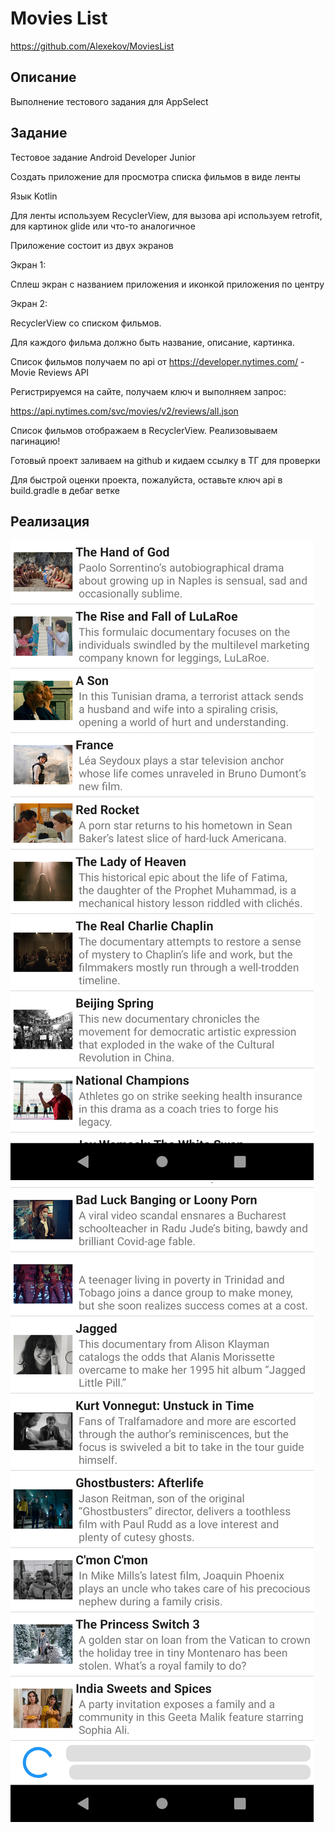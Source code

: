 # Movies List

https://github.com/Alexekov/MoviesList

## Описание

Выполнение тестового задания для AppSelect

## Задание

Тестовое задание Android Developer Junior

Создать приложение для просмотра списка фильмов в виде ленты


Язык Kotlin

Для ленты используем RecyclerView, для вызова api используем retrofit, для картинок glide или что-то аналогичное


Приложение состоит из двух экранов

Экран 1:
 
Сплеш экран с названием приложения и иконкой приложения по центру

Экран 2:

RecyclerView со списком фильмов. 

Для каждого фильма должно быть название, описание, картинка. 

Список фильмов получаем по api от https://developer.nytimes.com/ -  Movie Reviews API

Регистрируемся на сайте, получаем ключ и выполняем запрос:

https://api.nytimes.com/svc/movies/v2/reviews/all.json

Список фильмов отображаем в RecyclerView. Реализовываем пагинацию!

Готовый проект заливаем на github и кидаем ссылку в ТГ для проверки

Для быстрой оценки проекта, пожалуйста, оставьте ключ api в build.gradle в дебаг ветке

## Реализация

![Screenshot 1](/1.png?raw=true)
![Screenshot 2](/2.png?raw=true)

